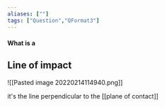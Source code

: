 ```yaml
---
aliases: [""]
tags: ["Question","QFormat3"]
---
```


#### What is a
## Line of impact
![[Pasted image 20220214114940.png]]

it's the line perpendicular to the [[plane of contact]]
